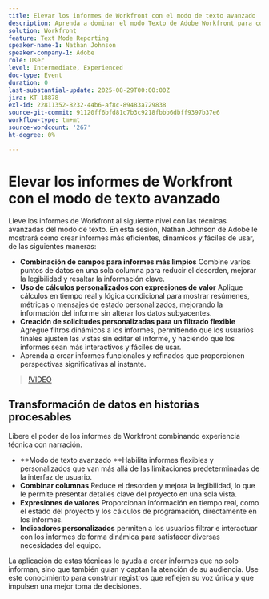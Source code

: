 ```yaml
---
title: Elevar los informes de Workfront con el modo de texto avanzado
description: Aprenda a dominar el modo Texto de Adobe Workfront para combinar columnas, crear expresiones de valor personalizadas y crear indicadores dinámicos para generar informes más inteligentes.
solution: Workfront
feature: Text Mode Reporting
speaker-name-1: Nathan Johnson
speaker-company-1: Adobe
role: User
level: Intermediate, Experienced
doc-type: Event
duration: 0
last-substantial-update: 2025-08-29T00:00:00Z
jira: KT-18878
exl-id: 22811352-8232-44b6-af8c-89483a729838
source-git-commit: 91120ff6bfd81c7b3c9218fbbb6dbff9397b37e6
workflow-type: tm+mt
source-wordcount: '267'
ht-degree: 0%

---
```


# Elevar los informes de Workfront con el modo de texto avanzado

Lleve los informes de Workfront al siguiente nivel con las técnicas avanzadas del modo de texto. En esta sesión, Nathan Johnson de Adobe le mostrará cómo crear informes más eficientes, dinámicos y fáciles de usar, de las siguientes maneras:

* **Combinación de campos para informes más limpios** Combine varios puntos de datos en una sola columna para reducir el desorden, mejorar la legibilidad y resaltar la información clave.
* **Uso de cálculos personalizados con expresiones de valor** Aplique cálculos en tiempo real y lógica condicional para mostrar resúmenes, métricas o mensajes de estado personalizados, mejorando la información del informe sin alterar los datos subyacentes.
* **Creación de solicitudes personalizadas para un filtrado flexible** Agregue filtros dinámicos a los informes, permitiendo que los usuarios finales ajusten las vistas sin editar el informe, y haciendo que los informes sean más interactivos y fáciles de usar.
* Aprenda a crear informes funcionales y refinados que proporcionen perspectivas significativas al instante.

>[!VIDEO](https://video.tv.adobe.com/v/3471498/?learn=on&enablevpops)

## Transformación de datos en historias procesables

Libere el poder de los informes de Workfront combinando experiencia técnica con narración.

* **Modo de texto avanzado **Habilita informes flexibles y personalizados que van más allá de las limitaciones predeterminadas de la interfaz de usuario.
* **Combinar columnas** Reduce el desorden y mejora la legibilidad, lo que le permite presentar detalles clave del proyecto en una sola vista.
* **Expresiones de valores** Proporcionan información en tiempo real, como el estado del proyecto y los cálculos de programación, directamente en los informes.
* **Indicadores personalizados** permiten a los usuarios filtrar e interactuar con los informes de forma dinámica para satisfacer diversas necesidades del equipo.

La aplicación de estas técnicas le ayuda a crear informes que no solo informan, sino que también guían y captan la atención de su audiencia. Use este conocimiento para construir registros que reflejen su voz única y que impulsen una mejor toma de decisiones.
